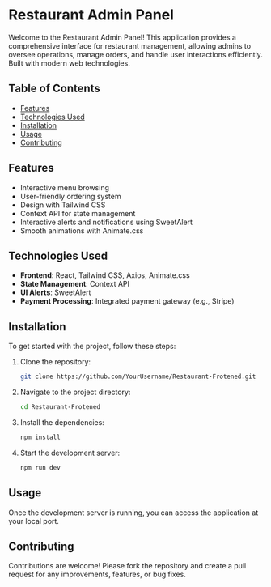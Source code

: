 # Restaurant Admin Panel

Welcome to the Restaurant Admin Panel! This application provides a comprehensive interface for restaurant management, allowing admins to oversee operations, manage orders, and handle user interactions efficiently. Built with modern web technologies.

## Table of Contents

- [Features](#features)
- [Technologies Used](#technologies-used)
- [Installation](#installation)
- [Usage](#usage)
- [Contributing](#contributing)


## Features

- Interactive menu browsing
- User-friendly ordering system
- Design with Tailwind CSS
- Context API for state management
- Interactive alerts and notifications using SweetAlert
- Smooth animations with Animate.css

## Technologies Used

- **Frontend**: React, Tailwind CSS, Axios, Animate.css
- **State Management**: Context API
- **UI Alerts**: SweetAlert
- **Payment Processing**: Integrated payment gateway (e.g., Stripe)

## Installation

To get started with the project, follow these steps:

1. Clone the repository:

   ```bash
   git clone https://github.com/YourUsername/Restaurant-Frotened.git

2. Navigate to the project directory:

   ```bash
   cd Restaurant-Frotened
   
3. Install the dependencies:

   ```bash
   npm install

4. Start the development server:

   ```bash
   npm run dev


## Usage

Once the development server is running, you can access the application at your local port.

## Contributing

Contributions are welcome! Please fork the repository and create a pull request for any improvements, features, or bug fixes.


